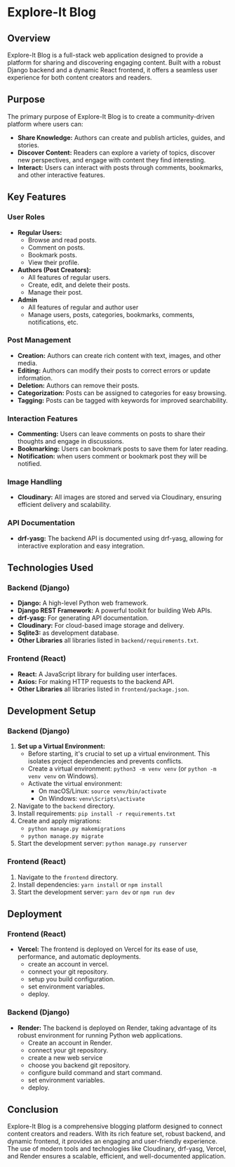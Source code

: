 # Explore-It Blog

## Overview

Explore-It Blog is a full-stack web application designed to provide a platform for sharing and discovering engaging content. Built with a robust Django backend and a dynamic React frontend, it offers a seamless user experience for both content creators and readers.

## Purpose

The primary purpose of Explore-It Blog is to create a community-driven platform where users can:

-   **Share Knowledge:** Authors can create and publish articles, guides, and stories.
-   **Discover Content:** Readers can explore a variety of topics, discover new perspectives, and engage with content they find interesting.
-   **Interact:** Users can interact with posts through comments, bookmarks, and other interactive features.

## Key Features

### User Roles

-   **Regular Users:**
    -   Browse and read posts.
    -   Comment on posts.
    -   Bookmark posts.
    -   View their profile.
-   **Authors (Post Creators):**
    -   All features of regular users.
    -   Create, edit, and delete their posts.
    -   Manage their post.
-   **Admin**
    - All features of regular and author user
    - Manage users, posts, categories, bookmarks, comments, notifications, etc.

### Post Management

-   **Creation:** Authors can create rich content with text, images, and other media.
-   **Editing:** Authors can modify their posts to correct errors or update information.
-   **Deletion:** Authors can remove their posts.
-   **Categorization:** Posts can be assigned to categories for easy browsing.
-   **Tagging:** Posts can be tagged with keywords for improved searchability.

### Interaction Features

-   **Commenting:** Users can leave comments on posts to share their thoughts and engage in discussions.
-   **Bookmarking:** Users can bookmark posts to save them for later reading.
- **Notification:** when users comment or bookmark post they will be notified.

### Image Handling

-   **Cloudinary:** All images are stored and served via Cloudinary, ensuring efficient delivery and scalability.

### API Documentation

-   **drf-yasg:** The backend API is documented using drf-yasg, allowing for interactive exploration and easy integration.

## Technologies Used

### Backend (Django)

-   **Django:** A high-level Python web framework.
-   **Django REST Framework:** A powerful toolkit for building Web APIs.
-   **drf-yasg:** For generating API documentation.
-   **Cloudinary:** For cloud-based image storage and delivery.
-   **Sqlite3:** as development database.
- **Other Libraries** all libraries listed in `backend/requirements.txt`.

### Frontend (React)

-   **React:** A JavaScript library for building user interfaces.
-   **Axios:** For making HTTP requests to the backend API.
- **Other Libraries** all libraries listed in `frontend/package.json`.

## Development Setup

### Backend (Django)

1.  **Set up a Virtual Environment:**
    - Before starting, it's crucial to set up a virtual environment. This isolates project dependencies and prevents conflicts.
    - Create a virtual environment: `python3 -m venv venv` (or `python -m venv venv` on Windows).
    - Activate the virtual environment:
        - On macOS/Linux: `source venv/bin/activate`
        - On Windows: `venv\Scripts\activate`
2.  Navigate to the `backend` directory.
2.  Install requirements: `pip install -r requirements.txt`
3.  Create and apply migrations:
    -   `python manage.py makemigrations`
    -   `python manage.py migrate`
4.  Start the development server: `python manage.py runserver`

### Frontend (React)

1.  Navigate to the `frontend` directory.
2.  Install dependencies: `yarn install` or `npm install`
3.  Start the development server: `yarn dev` or `npm run dev`

## Deployment

### Frontend (React)

-   **Vercel:** The frontend is deployed on Vercel for its ease of use, performance, and automatic deployments.
    - create an account in vercel.
    - connect your git repository.
    - setup you build configuration.
    - set environment variables.
    - deploy.

### Backend (Django)

-   **Render:** The backend is deployed on Render, taking advantage of its robust environment for running Python web applications.
    - Create an account in Render.
    - connect your git repository.
    - create a new web service
    - choose you backend git repository.
    - configure build command and start command.
    - set environment variables.
    - deploy.

## Conclusion

Explore-It Blog is a comprehensive blogging platform designed to connect content creators and readers. With its rich feature set, robust backend, and dynamic frontend, it provides an engaging and user-friendly experience. The use of modern tools and technologies like Cloudinary, drf-yasg, Vercel, and Render ensures a scalable, efficient, and well-documented application.
